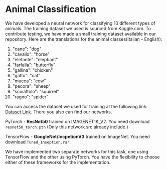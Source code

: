 # Animal Classification

We have developed a neural network for classifying 10 different types of animals. The training dataset we used is sourced from Kaggle.com. To contribute testing, we have made a small training dataset available in our repository. Here are the translations for the animal classes(Italian - English):

1. "cane": "dog"
2. "cavallo": "horse"
3. "elefante": "elephant"
4. "farfalla": "butterfly"
5. "gallina": "chicken"
6. "gatto": "cat"
7. "mucca": "cow"
8. "pecora": "sheep"
9. "scoiattolo": "squirrel"
10. "ragno": "spider"

You can access the dataset we used for training at the following link: [Dataset Link](https://drive.google.com/drive/folders/1Wm8gLNpSvOoiDtiqUVG4-JIRfcmrrvCl?usp=sharing). There you also can find our networks.

PyTorch - **ResNet50** trained on IMAGENET1K_V2. You need download `resnet50_torch.pth` (Only this network src already include.)

TensorFlow - **GoogleNet/IncpetionV3** trained on ImageNet. You need download `Tuned_Inseption.rar`.

We have implemented two separate networks for this task, one using TensorFlow and the other using PyTorch. You have the flexibility to choose either of these frameworks for the implementation.
